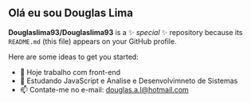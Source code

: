 ## Olá eu sou Douglas Lima

**Douglaslima93/Douglaslima93** is a ✨ _special_ ✨ repository because its `README.md` (this file) appears on your GitHub profile.

Here are some ideas to get you started:

- 🔭 Hoje trabalho com front-end
- 🌱 Estudando JavaScript e Analise e Desenvolvimneto de Sistemas
- 📫 Contate-me no e-mail: douglas.a.l@hotmail.com 

